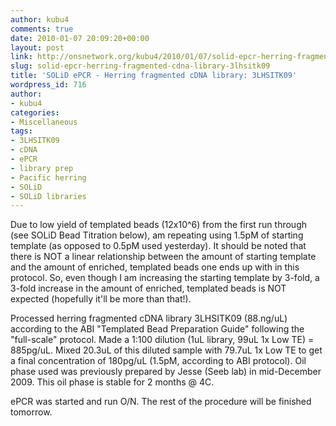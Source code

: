 ```yaml
---
author: kubu4
comments: true
date: 2010-01-07 20:09:20+00:00
layout: post
link: http://onsnetwork.org/kubu4/2010/01/07/solid-epcr-herring-fragmented-cdna-library-3lhsitk09/
slug: solid-epcr-herring-fragmented-cdna-library-3lhsitk09
title: 'SOLiD ePCR - Herring fragmented cDNA library: 3LHSITK09'
wordpress_id: 716
author:
- kubu4
categories:
- Miscellaneous
tags:
- 3LHSITK09
- cDNA
- ePCR
- library prep
- Pacific herring
- SOLiD
- SOLiD libraries
---
```


Due to low yield of templated beads (12x10^6) from the first run through (see SOLiD Bead Titration below), am repeating using 1.5pM of starting template (as opposed to 0.5pM used yesterday). It should be noted that there is NOT a linear relationship between the amount of starting template and the amount of enriched, templated beads one ends up with in this protocol. So, even though I am increasing the starting template by 3-fold, a 3-fold increase in the amount of enriched, templated beads is NOT expected (hopefully it'll be more than that!).

Processed herring fragmented cDNA library 3LHSITK09 (88.ng/uL) according to the ABI "Templated Bead Preparation Guide" following the "full-scale" protocol. Made a 1:100 dilution (1uL library, 99uL 1x Low TE) = 885pg/uL. Mixed 20.3uL of this diluted sample with 79.7uL 1x Low TE to get a final concentration of 180pg/uL (1.5pM, according to ABI protocol). Oil phase used was previously prepared by Jesse (Seeb lab) in mid-December 2009. This oil phase is stable for 2 months @ 4C.

ePCR was started and run O/N. The rest of the procedure will be finished tomorrow.
